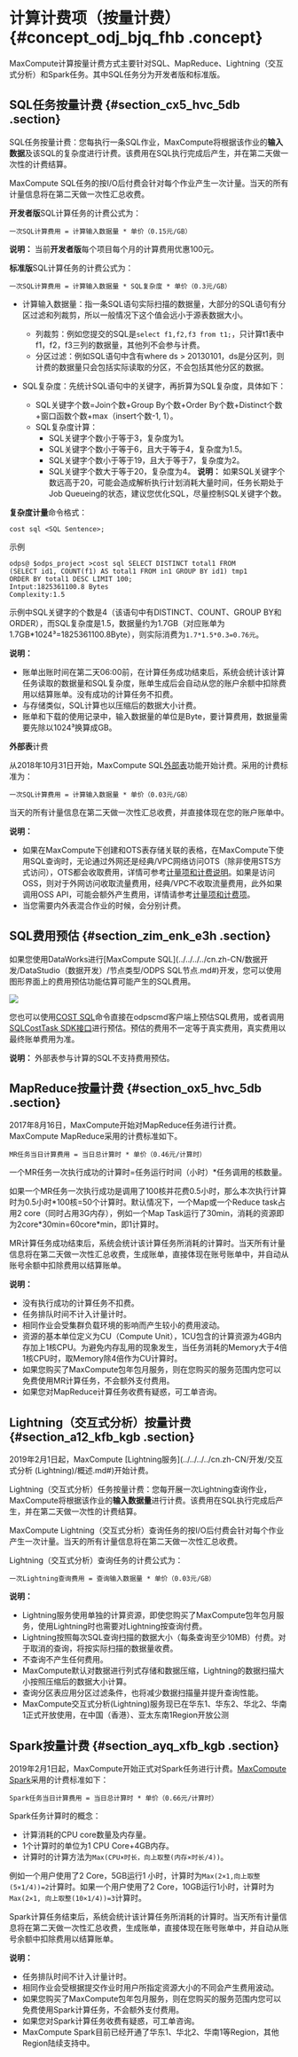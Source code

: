 # 计算计费项（按量计费） {#concept_odj_bjq_fhb .concept}

MaxCompute计算按量计费方式主要针对SQL、MapReduce、Lightning（交互式分析）和Spark任务。其中SQL任务分为开发者版和标准版。

## SQL任务按量计费 {#section_cx5_hvc_5db .section}

SQL任务按量计费：您每执行一条SQL作业，MaxCompute将根据该作业的**输入数据**及该SQL的复杂度进行计费。该费用在SQL执行完成后产生，并在第二天做一次性的计费结算。

MaxCompute SQL任务的按I/O后付费会针对每个作业产生一次计量。当天的所有计量信息将在第二天做一次性汇总收费。

**开发者版**SQL计算任务的计费公式为：

``` {#codeblock_e5y_vn3_5vp}
一次SQL计算费用 = 计算输入数据量 * 单价（0.15元/GB）
```

**说明：** 当前**开发者版**每个项目每个月的计算费用优惠100元。

**标准版**SQL计算任务的计费公式为：

``` {#codeblock_8dm_2rm_fys}
一次SQL计算费用 = 计算输入数据量 * SQL复杂度 * 单价（0.3元/GB）
```

-   计算输入数据量：指一条SQL语句实际扫描的数据量，大部分的SQL语句有分区过滤和列裁剪，所以一般情况下这个值会远小于源表数据大小。
    -   列裁剪：例如您提交的SQL是`select f1,f2,f3 from t1;`，只计算t1表中f1，f2，f3三列的数据量，其他列不会参与计费。
    -   分区过滤：例如SQL语句中含有where ds \> 20130101，ds是分区列，则计费的数据量只会包括实际读取的分区，不会包括其他分区的数据。
-   SQL复杂度：先统计SQL语句中的关键字，再折算为SQL复杂度，具体如下：

    -   SQL关键字个数=Join个数+Group By个数+Order By个数+Distinct个数+窗口函数个数+max（insert个数-1, 1）。
    -   SQL复杂度计算：
        -   SQL关键字个数小于等于3，复杂度为1。
        -   SQL关键字个数小于等于6，且大于等于4，复杂度为1.5。
        -   SQL关键字个数小于等于19，且大于等于7，复杂度为2。
        -   SQL关键字个数大于等于20，复杂度为4。
    **说明：** 如果SQL关键字个数远高于20，可能会造成解析执行计划消耗大量时间，任务长期处于Job Queueing的状态，建议您优化SQL，尽量控制SQL关键字个数。


**复杂度计量**命令格式：

``` {#codeblock_rad_eer_hdk}
cost sql <SQL Sentence>;
```

示例

``` {#codeblock_8yi_g6s_nlq}
odps@ $odps_project >cost sql SELECT DISTINCT total1 FROM
(SELECT id1, COUNT(f1) AS total1 FROM in1 GROUP BY id1) tmp1
ORDER BY total1 DESC LIMIT 100;
Intput:1825361100.8 Bytes
Complexity:1.5
```

示例中SQL关键字的个数是4（该语句中有DISTINCT、COUNT、GROUP BY和ORDER），而SQL复杂度是1.5，数据量约为1.7GB（对应账单为1.7GB\*1024³=1825361100.8Byte），则实际消费为`1.7*1.5*0.3=0.76元`。

**说明：** 

-   账单出账时间在第二天06:00前，在计算任务成功结束后，系统会统计该计算任务读取的数据量和SQL复杂度，账单生成后会自动从您的账户余额中扣除费用以结算账单。没有成功的计算任务不扣费。
-   与存储类似，SQL计算也以压缩后的数据大小计费。
-   账单和下载的使用记录中，输入数据量的单位是Byte，要计算费用，数据量需要先除以1024³换算成GB。

**外部表**计费

从2018年10月31日开始，MaxCompute SQL[外部表](../../../../cn.zh-CN/开发/外部表/外部表概述.md#)功能开始计费。采用的计费标准为：

``` {#codeblock_t85_gfj_4zs}
一次SQL计算费用 = 计算输入数据量 * 单价（0.03元/GB）
```

当天的所有计量信息在第二天做一次性汇总收费，并直接体现在您的账户账单中。

**说明：** 

-   如果在MaxCompute下创建和OTS表存储关联的表格，在MaxCompute下使用SQL查询时，无论通过外网还是经典/VPC网络访问OTS（除非使用STS方式访问），OTS都会收取费用，详情可参考[计量项和计费说明](https://help.aliyun.com/document_detail/27291.html)。如果是访问OSS，则对于外网访问收取流量费用，经典/VPC不收取流量费用，此外如果调用OSS API，可能会额外产生费用，详情请参考[计量项和计费项](https://help.aliyun.com/document_detail/59636.html)。
-   当您需要内外表混合作业的时候，会分别计费。

## SQL费用预估 {#section_zim_enk_e3h .section}

如果您使用DataWorks进行[MaxCompute SQL](../../../../cn.zh-CN/数据开发/DataStudio（数据开发）/节点类型/ODPS SQL节点.md#)开发，您可以使用图形界面上的费用预估功能估算可能产生的SQL费用。

![](http://static-aliyun-doc.oss-cn-hangzhou.aliyuncs.com/assets/img/150151/156896347750228_zh-CN.png)

您也可以使用[COST SQL](../../../../cn.zh-CN/开发/常用命令/其他操作.md#section_xm2_sgf_vdb)命令直接在odpscmd客户端上预估SQL费用，或者调用[SQLCostTask SDK接口](http://www.javadoc.io/doc/com.aliyun.odps/odps-sdk-core/0.29.10-public)进行预估。预估的费用不一定等于真实费用，真实费用以最终账单费用为准。

**说明：** 外部表参与计算的SQL不支持费用预估。

## MapReduce按量计费 {#section_ox5_hvc_5db .section}

2017年8月16日，MaxCompute开始对MapReduce任务进行计费。MaxCompute MapReduce采用的计费标准如下。

``` {#codeblock_f92_l35_e72}
MR任务当日计算费用 = 当日总计算时 * 单价（0.46元/计算时）
```

一个MR任务一次执行成功的计算时=任务运行时间（小时）\*任务调用的核数量。

如果一个MR任务一次执行成功是调用了100核并花费0.5小时，那么本次执行计算时为0.5小时\*100核=50个计算时。默认情况下，一个Map或一个Reduce task占用2 core（同时占用3G内存），例如一个Map Task运行了30min，消耗的资源即为2core\*30min=60core\*min，即1计算时。

MR计算任务成功结束后，系统会统计该计算任务所消耗的计算时。当天所有计量信息将在第二天做一次性汇总收费，生成账单，直接体现在账号账单中，并自动从账号余额中扣除费用以结算账单。

**说明：** 

-   没有执行成功的计算任务不扣费。
-   任务排队时间不计入计量计时。
-   相同作业会受集群负载环境的影响而产生较小的费用波动。
-   资源的基本单位定义为CU（Compute Unit），1CU包含的计算资源为4GB内存加上1核CPU。为避免内存乱用的现象发生，当任务消耗的Memory大于4倍1核CPU时，取Memory除4倍作为CU计算时。
-   如果您购买了MaxCompute包年包月服务，则在您购买的服务范围内您可以免费使用MR计算任务，不会额外支付费用。
-   如果您对MapReduce计算任务收费有疑惑，可工单咨询。

## Lightning（交互式分析）按量计费 {#section_a12_kfb_kgb .section}

2019年2月1日起，MaxCompute [Lightning服务](../../../../cn.zh-CN/开发/交互式分析 (Lightning)/概述.md#)开始计费。

Lightning（交互式分析）任务按量计费：您每开展一次Lightning查询作业，MaxCompute将根据该作业的**输入数据量**进行计费。该费用在SQL执行完成后产生，并在第二天做一次性的计费结算。

MaxCompute Lightning（交互式分析）查询任务的按I/O后付费会针对每个作业产生一次计量。当天的所有计量信息将在第二天做一次性汇总收费。

Lightning（交互式分析）查询任务的计费公式为：

``` {#codeblock_3nt_yj3_ae6}
一次Lightning查询费用 = 查询输入数据量 * 单价（0.03元/GB）
```

**说明：** 

-   Lightning服务使用单独的计算资源，即使您购买了MaxCompute包年包月服务，使用Lightning时也需要对Lightning按查询付费。
-   Lightning按照每次SQL查询扫描的数据大小（每条查询至少10MB）付费。对于取消的查询，将按实际扫描的数据量收费。
-   不查询不产生任何费用。
-   MaxCompute默认对数据进行列式存储和数据压缩，Lightning的数据扫描大小按照压缩后的数据大小计算。
-   查询分区表应用分区过滤条件，也将减少数据扫描量并提升查询性能。
-   MaxCompute交互式分析\(Lightning\)服务现已在华东1、华东2、华北2、华南1正式开放使用，在中国（香港）、亚太东南1Region开放公测

## Spark按量计费 {#section_ayq_xfb_kgb .section}

2019年2月1日起，MaxCompute开始正式对Spark任务进行计费。[MaxCompute Spark](../../../../cn.zh-CN/开发/Spark/Spark概述.md#)采用的计费标准如下：

``` {#codeblock_nn0_cy9_l5p}
Spark任务当日计算费用 = 当日总计算时 * 单价（0.66元/计算时）
```

Spark任务计算时的概念：

-   计算消耗的CPU core数量及内存量。
-   1个计算时的单位为1 CPU Core+4GB内存。
-   计算时的计算方法为`Max(CPU×时长，向上取整(内存×时长/4))`。

例如一个用户使用了2 Core，5GB运行1 小时，计算时为`Max(2×1,向上取整(5×1/4))=2`计算时。如果一个用户使用了2 Core，10GB运行1小时，计算时为`Max(2×1, 向上取整(10×1/4))=3`计算时。

Spark计算任务结束后，系统会统计该计算任务所消耗的计算时。当天所有计量信息将在第二天做一次性汇总收费，生成账单，直接体现在账号账单中，并自动从账号余额中扣除费用以结算账单。

**说明：** 

-   任务排队时间不计入计量计时。
-   相同作业会受根据提交作业时用户所指定资源大小的不同会产生费用波动。
-   如果您购买了MaxCompute包年包月服务，则在您购买的服务范围内您可以免费使用Spark计算任务，不会额外支付费用。
-   如果您对Spark计算任务收费有疑惑，可工单咨询。
-   MaxCompute Spark目前已经开通了华东1、华北2、华南1等Region，其他Region陆续支持中。

